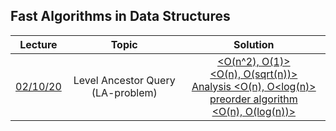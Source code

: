 ## Fast Algorithms in Data Structures

Lecture|Topic|Solution
:-:|:-:|:-:
[02/10/20](https://github.com/andy489/Fast_Algorithms_in_Data_Structures/blob/main/Level%20Ancestor%20Query%20(LA-problem)/LAQ%20(Level%20Ancestor%20Query).pdf)|Level Ancestor Query (LA-problem)|[<O(n^2), O(1)>](https://github.com/andy489/Fast_Algorithms_in_Data_Structures/blob/main/Level%20Ancestor%20Query%20(LA-problem)/%3CO(n%5E2)%2C%20O(1)%3E%20solution.cpp)<br>[<O(n), O(sqrt(n))>](https://github.com/andy489/Fast_Algorithms_in_Data_Structures/blob/main/Level%20Ancestor%20Query%20(LA-problem)/%3CO(n)%2C%20O(sqrt(n))%3E%20solution.cpp)<br>[Analysis <O(n), O<log(n)> preorder algorithm](https://github.com/andy489/Fast_Algorithms_in_Data_Structures/blob/main/Level%20Ancestor%20Query%20(LA-problem)/A%20Simple%20Solution%20to%20the%20Level-Ancestor%20Problem.pdf)<br>[<O(n), O(log(n))>](https://github.com/andy489/Fast_Algorithms_in_Data_Structures/blob/main/Level%20Ancestor%20Query%20(LA-problem)/%3CO(n)%2C%20O(log(n))%3E%20solution.cpp)
